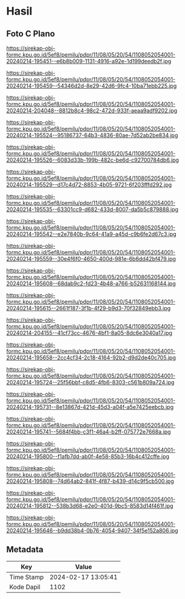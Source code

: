 # Hasil

## Foto C Plano

https://sirekap-obj-formc.kpu.go.id/5ef8/pemilu/pdpr/11/08/05/20/54/1108052054001-20240214-195451--e6b8b009-1131-4916-a92e-1d199deedb2f.jpg

https://sirekap-obj-formc.kpu.go.id/5ef8/pemilu/pdpr/11/08/05/20/54/1108052054001-20240214-195459--54346d2d-8e29-42d6-9fc4-10ba71ebb225.jpg

https://sirekap-obj-formc.kpu.go.id/5ef8/pemilu/pdpr/11/08/05/20/54/1108052054001-20240214-204048--8812b8c4-98c2-472d-933f-aeaa9adf9202.jpg

https://sirekap-obj-formc.kpu.go.id/5ef8/pemilu/pdpr/11/08/05/20/54/1108052054001-20240214-195524--95186737-64b3-4836-80ae-7d52ab2be834.jpg

https://sirekap-obj-formc.kpu.go.id/5ef8/pemilu/pdpr/11/08/05/20/54/1108052054001-20240214-195526--6083d33b-199b-482c-be6d-c92700784db6.jpg

https://sirekap-obj-formc.kpu.go.id/5ef8/pemilu/pdpr/11/08/05/20/54/1108052054001-20240214-195529--d17c4d72-8853-4b05-9721-6f203fffd292.jpg

https://sirekap-obj-formc.kpu.go.id/5ef8/pemilu/pdpr/11/08/05/20/54/1108052054001-20240214-195535--63301cc9-d682-433d-8007-da5b5c879888.jpg

https://sirekap-obj-formc.kpu.go.id/5ef8/pemilu/pdpr/11/08/05/20/54/1108052054001-20240214-195542--e2e7840b-9c64-41a9-a45d-c9b6fe2d67c3.jpg

https://sirekap-obj-formc.kpu.go.id/5ef8/pemilu/pdpr/11/08/05/20/54/1108052054001-20240214-195559--30e4f6f0-4650-400d-981e-6b6dd42bf479.jpg

https://sirekap-obj-formc.kpu.go.id/5ef8/pemilu/pdpr/11/08/05/20/54/1108052054001-20240214-195608--68dab9c2-fd23-4b48-a766-b52631168144.jpg

https://sirekap-obj-formc.kpu.go.id/5ef8/pemilu/pdpr/11/08/05/20/54/1108052054001-20240214-195615--2661f187-3f1b-4f29-b9d3-70f32849ebb3.jpg

https://sirekap-obj-formc.kpu.go.id/5ef8/pemilu/pdpr/11/08/05/20/54/1108052054001-20240214-204155--41cf73cc-4676-4bf1-8a05-8dc6e3040a17.jpg

https://sirekap-obj-formc.kpu.go.id/5ef8/pemilu/pdpr/11/08/05/20/54/1108052054001-20240214-195658--2cc4cf34-2c18-4164-92b2-d9d2de40c705.jpg

https://sirekap-obj-formc.kpu.go.id/5ef8/pemilu/pdpr/11/08/05/20/54/1108052054001-20240214-195724--25f56bbf-c8d5-4fb6-8303-c561b809a724.jpg

https://sirekap-obj-formc.kpu.go.id/5ef8/pemilu/pdpr/11/08/05/20/54/1108052054001-20240214-195731--8e13867d-421d-45d3-a04f-a5e7425eebcb.jpg

https://sirekap-obj-formc.kpu.go.id/5ef8/pemilu/pdpr/11/08/05/20/54/1108052054001-20240214-195741--5684f4bb-c3f1-46a4-b2ff-075772e7668a.jpg

https://sirekap-obj-formc.kpu.go.id/5ef8/pemilu/pdpr/11/08/05/20/54/1108052054001-20240214-195800--f1afb7dd-ab0f-4e58-85b3-16b4c412cffe.jpg

https://sirekap-obj-formc.kpu.go.id/5ef8/pemilu/pdpr/11/08/05/20/54/1108052054001-20240214-195808--74d64ab2-841f-4f87-b439-d14c9f5cb500.jpg

https://sirekap-obj-formc.kpu.go.id/5ef8/pemilu/pdpr/11/08/05/20/54/1108052054001-20240214-195812--538b3d68-e2e0-401d-9bc5-8583d14f461f.jpg

https://sirekap-obj-formc.kpu.go.id/5ef8/pemilu/pdpr/11/08/05/20/54/1108052054001-20240214-195646--b9dd38b4-0b76-4054-9407-34f5e152a806.jpg


## Metadata

| Key        | Value               |
| ---------- | ------------------- |
| Time Stamp | 2024-02-17 13:05:41 |
| Kode Dapil | 1102                |



